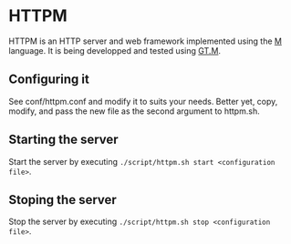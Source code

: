 # HTTPM

HTTPM is an HTTP server and web framework implemented using the [M](https://en.wikipedia.org/wiki/MUMPS) language.  It is being developped and tested using [GT.M](http://sourceforge.net/projects/fis-gtm/).

## Configuring it

See conf/httpm.conf and modify it to suits your needs.  Better yet, copy, modify, and pass the new file as the second argument to httpm.sh.

## Starting the server

Start the server by executing `./script/httpm.sh start <configuration file>`.

## Stoping the server

Stop the server by executing `./script/httpm.sh stop <configuration file>`.

